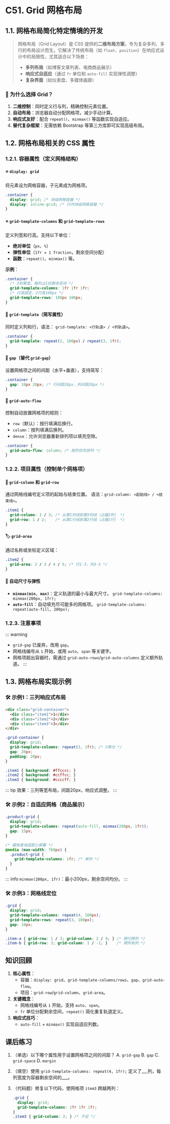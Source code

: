 # C51. Grid 网格布局

## 1.1. 网格布局简化特定情境的开发

> 网格布局（Grid Layout）是 CSS 提供的**二维布局方案**，专为复杂多列、多行的布局设计而生。它解决了传统布局（如 `float`、`position`）在响应式设计中的局限性，尤其适合以下场景：
>
> - **多列布局**（如博客文章列表、电商商品展示）
> - **响应式自适应**（通过 `fr` 单位和 `auto-fill` 实现弹性调整）
> - **复杂界面**（如仪表盘、多媒体画廊）

### 🌟 为什么选择 Grid？
1. **二维控制**：同时定义行与列，精确控制元素位置。
2. **自动布局**：浏览器自动分配网格项，减少手动计算。
3. **响应式友好**：配合 `repeat()`、`minmax()` 等函数实现自适应。
4. **替代复杂框架**：无需依赖 Bootstrap 等第三方库即可实现高级布局。

## 1.2. 网格布局相关的 CSS 属性

### 1.2.1. 容器属性（定义网格结构）

#### ⭐ `display: grid`
将元素设为网格容器，子元素成为网格项。

```css
.container {
  display: grid; /* 块级网格容器 */
  display: inline-grid; /* 行内块级网格容器 */
}
```

#### ⭐ `grid-template-columns` 和 `grid-template-rows`
定义列宽和行高。支持以下单位：
- **绝对单位**（`px`、`%`）
- **弹性单位**（`1fr = 1 fraction`，剩余空间分配）
- **函数**：`repeat()`、`minmax()` 等。

**示例**：
```css
.container {
  /* 3列等宽，每列占1份剩余空间 */
  grid-template-columns: 1fr 1fr 1fr; 
  /* 行高固定，2行各100px */
  grid-template-rows: 100px 100px;
}
```

#### 📌 `grid-template`（简写属性）
同时定义列和行，语法：
`grid-template: <行轨道> / <列轨道>`。

```css
.container {
  grid-template: repeat(2, 100px) / repeat(3, 1fr);
}
```

#### 📍 `gap`（替代 `grid-gap`）
设置网格项之间的间距（水平+垂直），支持简写：
```css
.container {
  gap: 10px 20px; /* 行间距10px，列间距20px */
}
```

#### 🔄 `grid-auto-flow`
控制自动放置网格项的规则：
- `row`（默认）：按行填满后换行。
- `column`：按列填满后换列。
- `dense`：允许浏览器重新排列项以填充空隙。

```css
.container {
  grid-auto-flow: column; /* 按列优先排列 */
}
```

### 1.2.2. 项目属性（控制单个网格项）

#### 🔗 `grid-column` 和 `grid-row`
通过网格线编号定义项的起始与结束位置。
语法：`grid-column: <起始线> / <结束线>`。

```css
.item1 {
  grid-column: 1 / 3; /* 从第1列线到第3列线（占据2列） */
  grid-row: 1 / 2;    /* 从第1行线到第2行线（占据1行） */
}
```

#### 🏷️ `grid-area`
通过名称或坐标定义区域：
```css
.item2 {
  grid-area: 2 / 3 / 4 / 5; /* 行1-3，列3-5 */
}
```

#### 📏 自动尺寸与弹性
- **`minmax(min, max)`**：定义轨道的最小与最大尺寸。
  `grid-template-columns: minmax(200px, 1fr);`
- **`auto-fill`**：自动填充尽可能多的网格项。
  `grid-template-columns: repeat(auto-fill, 200px);`

### 1.2.3. 注意事项
::: warning
- `grid-gap` 已废弃，改用 `gap`。
- 网格线编号从 `1` 开始，或用 `auto`、`span` 等关键字。
- 网格项超出容器时，需通过 `grid-auto-rows`/`grid-auto-columns` 定义额外轨道。
:::

## 1.3. 网格布局实现示例

### 🛠️ 示例1：三列响应式布局
```html
<div class="grid-container">
  <div class="item1">1</div>
  <div class="item2">2</div>
  <div class="item3">3</div>
</div>
```

```css
.grid-container {
  display: grid;
  grid-template-columns: repeat(3, 1fr); /* 3等分 */
  gap: 20px;
  padding: 20px;
}

.item1 { background: #ffcccc; }
.item2 { background: #ccffcc; }
.item3 { background: #ccccff; }
```

::: tip
效果：三列等宽布局，间距20px，响应式调整。
:::

### 🛠️ 示例2：自适应网格（商品展示）
```css
.product-grid {
  display: grid;
  grid-template-columns: repeat(auto-fill, minmax(200px, 1fr));
  gap: 15px;
}

/* 媒体查询适配小屏幕 */
@media (max-width: 768px) {
  .product-grid {
    grid-template-columns: 1fr; /* 单列 */
  }
}
```

::: info
`minmax(200px, 1fr)`：最小200px，剩余空间均分。
:::

### 🛠️ 示例3：网格线定位
```css
.grid {
  display: grid;
  grid-template-columns: repeat(4, 100px);
  grid-template-rows: repeat(3, 100px);
  gap: 10px;
}

.item-a { grid-row: 1 / 3; grid-column: 2 / 4; } /* 跨行跨列 */
.item-b { grid-row: 3; grid-column: 1 / -1; }    /* 跨所有列 */
```

## 知识回顾
1. **核心属性**：
   - 容器：`display: grid`、`grid-template-columns/rows`、`gap`、`grid-auto-flow`。
   - 项目：`grid-row`/`grid-column`、`grid-area`。
2. **关键概念**：
   - 网格线编号从 `1` 开始，支持 `auto`、`span`。
   - `fr` 单位分配剩余空间，`repeat()` 简化重复轨道定义。
3. **响应式技巧**：
   - `auto-fill` + `minmax()` 实现自适应列数。

## 课后练习
1. （单选）以下哪个属性用于设置网格项之间的间距？
   A. `grid-gap`
   B. `gap`
   C. `grid-space`
   D. `margin`

2. （填空）使用 `grid-template-columns: repeat(4, 1fr);` 定义了___列，每列宽度为容器剩余空间的___。

3. （代码题）修复以下代码，使网格项 `item3` 跨越两列：
   ```css
   .grid {
     display: grid;
     grid-template-columns: 1fr 1fr 1fr;
   }
   .item3 { grid-column: 2; } /* 不足 */
   ```

